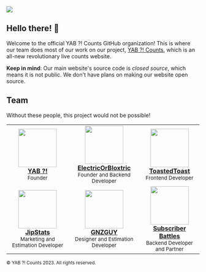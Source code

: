 <img src="https://www.banner.yt/UCB3_5M_Wh92aiqv9YxTtb0g">

## Hello there! 👋

Welcome to the official YAB ?! Counts GitHub organization! This is where our team does most of our work on our project, [YAB ?! Counts](https://yabcounts.com), which is an all-new revolutionary live counts website.

**Keep in mind**: Our main website's source code is _closed source_, which means it is not public. We don't have plans on making our website open source.

## Team

Without these people, this project would not be possible!

<table>
  <tr>
    <td>
      <div align="center" valign="top" width="14.28%">
        <img width="100" height="100" src="https://yt3.googleusercontent.com/OCpgsHrJQxp4jbIITBXoChkM2e6Erq_1sG1Inwz0edbraec_fRybzTqBhr_kZHtHOh2k8Rup=s176-c-k-c0x00ffffff-no-rj">
        <br />
        <a href="https://youtube.com/@YTAltBattles1"><b>YAB ?!</b></a>
        <br />
        <sup>Founder</sup>
      </div>
    </td>
    <td>
      <div align="center" valign="top" width="14.28%">
        <img width="100" height="100" src="https://github.com/ElectricOrBloxtric.png">
        <br />
        <a href="https://github.com/ElectricOrBloxtric"><b>ElectricOrBloxtric</b></a>
        <br />
        <sup>Founder and Backend Developer</sup>
      </div>
    </td>
    <td>
      <div align="center" valign="top" width="14.28%">
        <img width="100" height="100" src="https://github.com/ToastedDev.png">
        <br />
        <a href="https://github.com/ToastedDev"><b>ToastedToast</b></a>
        <br />
        <sup>Frontend Developer</sup>
      </div>
    </td>
  </tr
  <tr>
    <td>
      <div align="center" valign="top" width="14.28%">
        <img width="100" height="100" src="https://yt3.googleusercontent.com/VxRHwhAmiOHzoQJ1JgvHQW9ZX2rL2j7l5ezZsMbZza4luq5WjUP63uEWVUXFfzy4zqR8VHpdAg=s176-c-k-c0x00ffffff-no-rj">
        <br />
        <a href="https://youtube.com/@JipStats"><b>JipStats</b></a>
        <br />
        <sup>Marketing and Estimation Developer</sup>
      </div>
    </td>
        <td>
      <div align="center" valign="top" width="14.28%">
        <img width="100" height="100" src="https://yt3.ggpht.com/oUcmdn7rkvxQPgKPYfjinOSt3ZhmER46dJ8u8mE8lom05BijMZzxh-KNqX2HtrA6Tymx2be_=s176-c-k-c0x00ffffff-no-rj-mo">
        <br />
        <a href="https://youtube.com/@GNZGUY"><b>GNZGUY</b></a>
        <br />
        <sup>Designer and Estimation Developer</sup>
      </div>
    </td>
    <td>
      <div align="center" valign="top" width="14.28%">
        <img width="100" height="100" src="https://yt3.googleusercontent.com/ytc/APkrFKZdp-G8cLN5kpuMvngqchISqQuUiKD10CBrJLP_pQ=s176-c-k-c0x00ffffff-no-rj">
        <br />
        <a href="https://youtube.com/@SubscriberBattles"><b>Subscriber Battles</b></a>
        <br />
        <sup>Backend Developer and Partner</sup>
      </div>
    </td>
  </tr>
</table>

<sup>&copy; YAB ?! Counts 2023. All rights reserved.</sup>
